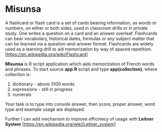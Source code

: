 # Misunsa
A flashcard or flash card is a set of cards bearing information, as words or numbers, on either or both sides, used in classroom drills or in private study. One writes a question on a card and an answer overleaf. Flashcards can bear vocabulary, historical dates, formulas or any subject matter that can be learned via a question-and-answer format. Flashcards are widely used as a learning drill to aid memorization by way of spaced repetition. [https://en.wikipedia.org/wiki/Flashcard]

<b>Misunsa</b> is R script application which aids memorization of French words and phrases. To start source <b>app.R</b> script and type <b>app(collection)</b>, where collection is:
<ol> <li>dictionary - above 3100 words</li><li>expressions - still in progress</li><li>numerals</li></ol>

Your task is to type into console answer, then score, proper answer, word type and example usage are displayed.

Further I can add mechanism to improve efficinecy of usage with <b>Leitner System</b> [https://en.wikipedia.org/wiki/Leitner_system]